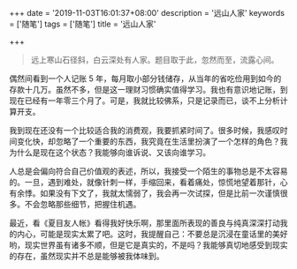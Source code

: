 +++
date = '2019-11-03T16:01:37+08:00'
description = '远山人家'
keywords = ['随笔']
tags = ['随笔']
title = '远山人家'

+++

> 远上寒山石径斜，白云深处有人家。题目取于此，忽然而至，流露心间。

偶然间看到一个人记账 5 年，每月取小部分钱储存，从当年的省吃俭用到如今的存款十几万。虽然不多，但是这一理财习惯确实值得学习。我也有意识地记账，到现在已经有一年零三个月了。可是，我就比较佛系，只是记录而已，谈不上分析计算开支。

我到现在还没有一个比较适合我的消费观，我要抓紧时间了。很多时候，我感叹时间变化快，却忽略了一个重要的东西，我究竟在生活里扮演了一个怎样的角色？我为什么是现在这个状态？我能够向谁诉说、又该向谁学习。

人总是会偏向符合自己价值观的表述，所以，我接受一个陌生的事物总是不太容易的。一旦，遇到难处，就像针刺一样，手缩回来，看着痛处，惊慌地望着那针，心有余悸。如果没有下文了，我就太懦弱了，我会再一次试探，但是比前一次谨慎很多。不会忽略那些细节，把握住机遇。

最近，看《夏目友人帐》看得我好快乐啊，那里面所表现的善良与纯真深深打动我的内心，可能是现实太累了吧。这时，我提醒自己：不要总是沉浸在童话里的美好哟，现实世界虽有诸多不顺，但是它是真实的，不是吗？我能够真切地感受到现实的存在，虽然现实并不总是能够被我体味到。
